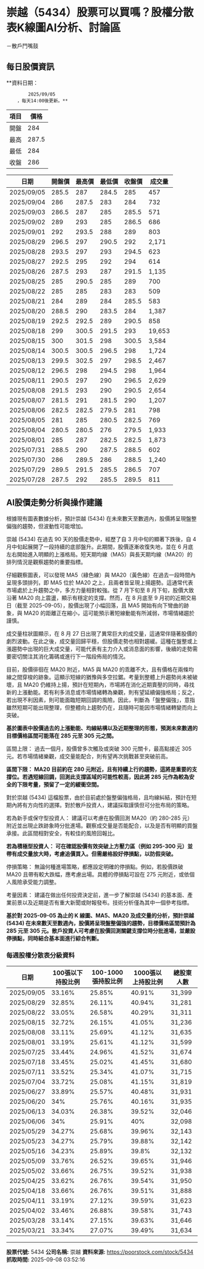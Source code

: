 # 崇越（5434）股票可以買嗎？股權分散表K線圖AI分析、討論區
－散戶鬥嘴鼓

## 每日股價資訊

**資料日期：
        
            2025/09/05
        ，每天14:00後更新。**

| 項目 | 價格 |
|------|------|
| 開盤 | 284 |
| 最高 | 287.5 |
| 最低 | 284 |
| 收盤 | 286 |

| 日期 | 開盤價 | 最高價 | 最低價 | 收盤價 | 成交量 |
|------|--------|--------|--------|--------|--------|
| 2025/09/05 | 285.5 | 287 | 284.5 | 285 | 457 |
| 2025/09/04 | 286 | 287.5 | 283 | 284 | 732 |
| 2025/09/03 | 286.5 | 287 | 285 | 285.5 | 571 |
| 2025/09/02 | 289 | 293 | 285 | 286.5 | 686 |
| 2025/09/01 | 292 | 293.5 | 288 | 289 | 803 |
| 2025/08/29 | 296.5 | 297 | 290.5 | 292 | 2,171 |
| 2025/08/28 | 293.5 | 297 | 293 | 294.5 | 623 |
| 2025/08/27 | 292.5 | 295 | 292 | 294 | 614 |
| 2025/08/26 | 287.5 | 293 | 287 | 291.5 | 1,135 |
| 2025/08/25 | 285 | 290.5 | 285 | 289 | 700 |
| 2025/08/22 | 285 | 285 | 283 | 283 | 509 |
| 2025/08/21 | 284 | 289 | 284 | 285.5 | 583 |
| 2025/08/20 | 288.5 | 290 | 283.5 | 284 | 1,387 |
| 2025/08/19 | 292.5 | 292.5 | 289 | 290.5 | 858 |
| 2025/08/18 | 299 | 300.5 | 291.5 | 293 | 19,653 |
| 2025/08/15 | 300 | 301.5 | 298 | 300.5 | 3,584 |
| 2025/08/14 | 300.5 | 300.5 | 296.5 | 298 | 1,724 |
| 2025/08/13 | 299.5 | 302.5 | 297 | 298.5 | 2,467 |
| 2025/08/12 | 296.5 | 298 | 294.5 | 298 | 1,964 |
| 2025/08/11 | 290.5 | 297 | 290 | 296.5 | 2,629 |
| 2025/08/08 | 291.5 | 293 | 290 | 290.5 | 2,654 |
| 2025/08/07 | 281.5 | 291 | 281.5 | 290 | 1,207 |
| 2025/08/06 | 282.5 | 282.5 | 279.5 | 281 | 798 |
| 2025/08/05 | 281 | 285 | 280.5 | 282.5 | 769 |
| 2025/08/04 | 280.5 | 280.5 | 276 | 279.5 | 1,933 |
| 2025/08/01 | 285 | 287 | 282.5 | 282.5 | 1,873 |
| 2025/07/31 | 288.5 | 290 | 287.5 | 288.5 | 602 |
| 2025/07/30 | 286 | 289.5 | 286 | 288.5 | 1,240 |
| 2025/07/29 | 289.5 | 291.5 | 285.5 | 286.5 | 707 |
| 2025/07/28 | 287.5 | 292 | 285.5 | 289.5 | 811 |

## AI股價走勢分析與操作建議

根據現有圖表數據分析，預計崇越 (5434) 在未來數天至數週內，股價將呈現盤整偏強的趨勢，但波動性可能增加。

崇越 (5434) 在過去 90 天的股價走勢中，經歷了自 3 月中旬的顯著下跌後，自 4 月中旬起展開了一段持續的底部盤升。此期間，股價逐漸收復失地，並在 6 月底左右開始進入明顯的上漲格局。短天期均線（MA5）與長天期均線（MA20）的排列情況是觀察趨勢的重要指標。

仔細觀察圖表，可以發現 MA5（綠色線）與 MA20（黃色線）在過去一段時間內呈現多頭排列，即 MA5 位於 MA20 之上，且兩者皆呈現上揚趨勢。這通常代表市場處於上升趨勢之中，多方力量相對較強。從 7 月下旬至 8 月下旬，股價大致沿著 MA20 向上震盪，顯示有穩定的支撐。然而，在 8 月底至 9 月初的近期交易日（截至 2025-09-05），股價出現了小幅回落，且 MA5 開始有向下彎曲的跡象，與 MA20 的距離正在縮小，這可能預示著短線動能有所減弱，市場情緒趨於謹慎。

成交量柱狀圖顯示，在 8 月 27 日出現了異常巨大的成交量，這通常伴隨著股價的劇烈波動。在此之後，成交量回歸平穩，但股價走勢也相對趨緩。這種在盤整或上漲趨勢中出現的巨大成交量，可能代表有主力介入或消息面的影響，後續的走勢需要密切關注其消化籌碼或進行下一階段佈局的情況。

目前，股價徘徊在 MA20 附近，MA5 與 MA20 的乖離不大，且有價格在兩條均線之間穿梭的跡象。這顯示短線的猶豫與多空拉鋸。考量到整體上升趨勢尚未被破壞，且 MA20 仍維持上揚，預計在短期內，市場將在消化近期賣壓的同時，尋找新的上漲動能。若有利多消息或市場情緒轉為樂觀，則有望延續偏強格局；反之，若出現不利因素，則可能面臨短期回調的風險。因此，判斷為「盤整偏強」，意指雖然短期可能出現整理，但整體向上趨勢仍在，且隨時可能因市場情緒轉變而向上突破。

**基於圖表中股價過去的上漲動能、均線結構以及近期整理的形態，預測未來數週的目標價格區間可能落在 285 元至 305 元之間。**

區間上限： 過去一個月，股價曾多次觸及或突破 300 元關卡，最高點接近 305 元。若市場情緒樂觀，成交量能配合，則有望再次挑戰甚至突破前高。

**區間下限： MA20 目前約在 280 元附近，且有持續上行的趨勢，這將是重要的支撐位。若遇短線回調，回測此支撐區域的可能性較高，因此將 285 元作為較為安全的下限考量，預留了一定的緩衝空間。**

對於崇越 (5434) 這檔股票，由於目前處於盤整偏強格局，且均線糾結，預計在短期內將有方向性的選擇。對於散戶投資人，建議採取謹慎但可分批布局的策略。

若為新手或保守型投資人： 建議可以考慮在股價回測 MA20（約 280-285 元）附近並出現止跌跡象時分批進場。觀察成交量是否能配合，以及是否有明顯的買盤承接。此區間相對安全，有較佳的風險回報比。

**若為積極型投資人： 可在確認股價有效突破上方壓力區（例如 295-300 元）並帶有成交量放大時，考慮追價買入。但需嚴格設好停損點，以防假突破。**

停損策略： 無論何種進場策略，都應設定明確的停損點。例如，若股價跌破 MA20 且帶有較大跌幅，應考慮出場。具體的停損點可設在 275 元附近，或依個人風險承受能力調整。

考量因素： 建議在做出任何投資決定前，進一步了解崇越 (5434) 的基本面、產業前景以及近期是否有重大新聞或財報發布。技術分析僅為其中一個參考指標。

**基於對 2025-09-05 為止的 K 線圖、MA5、MA20 及成交量的分析，預計崇越 (5434) 在未來數天至數週內，股價將呈現盤整偏強的趨勢，目標價格區間預計為 285 元至 305 元。散戶投資人可考慮在股價回測關鍵支撐位時分批進場，並嚴設停損點，同時結合基本面進行綜合判斷。**

### 每週股權分散表分級資料

| 日期 | 100張以下持股比例 | 100-1000張持股比例 | 1000張以上持股比例 | 總股東人數 |
|------|-------------------|--------------------|--------------------|----------|
| 2025/09/05 | 33.16% | 25.85% | 40.91% | 31,399 |
| 2025/08/29 | 32.85% | 26.11% | 40.94% | 31,281 |
| 2025/08/22 | 33.05% | 26.58% | 40.29% | 31,311 |
| 2025/08/15 | 32.72% | 26.15% | 41.05% | 31,236 |
| 2025/08/08 | 33.11% | 25.69% | 41.12% | 31,635 |
| 2025/08/01 | 33.19% | 25.61% | 41.12% | 31,599 |
| 2025/07/25 | 33.44% | 24.96% | 41.52% | 31,674 |
| 2025/07/18 | 33.45% | 25.02% | 41.45% | 31,680 |
| 2025/07/11 | 33.52% | 25.34% | 41.07% | 31,715 |
| 2025/07/04 | 33.72% | 25.08% | 41.15% | 31,819 |
| 2025/06/27 | 33.89% | 25.57% | 40.48% | 31,931 |
| 2025/06/20 | 34% | 25.76% | 40.16% | 31,935 |
| 2025/06/13 | 34.03% | 26.38% | 39.52% | 32,046 |
| 2025/06/06 | 34% | 25.91% | 40% | 32,098 |
| 2025/05/29 | 34.27% | 25.68% | 39.96% | 32,143 |
| 2025/05/23 | 34.27% | 25.79% | 39.88% | 32,142 |
| 2025/05/16 | 34.23% | 25.89% | 39.8% | 32,132 |
| 2025/05/09 | 33.76% | 26.52% | 39.65% | 31,946 |
| 2025/05/02 | 33.66% | 26.75% | 39.52% | 31,938 |
| 2025/04/25 | 33.62% | 26.76% | 39.54% | 31,950 |
| 2025/04/18 | 33.66% | 26.76% | 39.51% | 31,888 |
| 2025/04/11 | 33.19% | 27.12% | 39.59% | 31,623 |
| 2025/04/02 | 33.46% | 26.88% | 39.58% | 31,743 |
| 2025/03/28 | 33.14% | 27.15% | 39.63% | 31,646 |
| 2025/03/21 | 33.34% | 27.07% | 39.49% | 31,634 |

---

**股票代號:** 5434
**公司名稱:** 崇越
**資料來源:** https://poorstock.com/stock/5434
**抓取時間:** 2025-09-08 03:52:16
